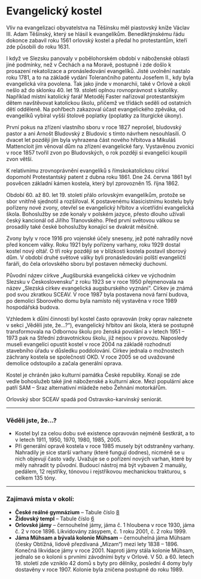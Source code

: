 # Evangelický kostel

Vliv na evangelizaci obyvatelstva na Těšínsku měl piastovský kníže Václav III. Adam Těšínský, který se hlásil k evangelíkům. Benediktýnskému řádu dokonce zabavil roku 1561 orlovský kostel a předal ho protestantům, kteří zde působili do roku 1631.

I když ve Slezsku panovaly v pobělohorském období v náboženské oblasti jiné podmínky, než v Čechách a na Moravě, postupně i zde došlo k prosazení rekatolizace a pronásledování evangelíků. Jisté uvolnění nastalo roku 1781, a to na základě vydání Tolerančního patentu Josefem II., kdy byla evangelická víra povolena. Tak jako jinde v monarchii, také v Orlové a okolí nešlo až do sklonku 40. let 19. století oplnou rovnoprávnost s katolíky. Například místní katolický farář Metoděj Faster nařizoval protestantským dětem navštěvovat katolickou školu, přičemž ve třídách seděli od ostatních dětí odděleně. Na pohřbech zakazoval účast evangelického zpěváka, od evangelíků vybíral vyšší štolové poplatky (poplatky za liturgické úkony).

První pokus na zřízení vlastního sboru v roce 1827 neprošel, bludovský pastor a ani Arnošt Bludovský z Bludovic s tímto návrhem nesouhlasili. O dvacet let později jim byla vyhrazena část nového hřbitova a Mikuláš Mattencloit jim věnoval dům na zřízení evangelické fary. Vystavěnou zvonici v roce 1857 tvořil zvon po Bludovských, o rok později si evangelíci koupili zvon větší.

K relativnímu zrovnoprávnění evangelíků s římskokatolickou církví dopomohl Protestantský patent z dubna roku 1861. Dne 24. června 1861 byl posvěcen základní kámen kostela, který byl zprovozněn 15. října 1862.

Období 60. až 80. let 19. století přálo orlovským evangelíkům, protože se sbor vnitřně sjednotil a rozšiřoval. K postavenému klasicistnímu kostelu byly pořízeny nové zvony, otevřel se evangelický hřbitov a vícetřídní evangelická škola. Bohoslužby se zde konaly v polském jazyce, přesto dlouho užívali český kancionál od Jiřího Třanovského. Před první světovou válkou se prosadily také české bohoslužby konající se dvakrát měsíčně.

Zvony byly v roce 1916 pro vojenské účely sneseny, jež poté nahradily nové před koncem války. Roku 1921 byly pořízeny varhany, roku 1929 dostal kostel nový oltář. O tři roky později se v blízkosti kostela postavil sborový dům. V období druhé světové války byli pronásledováni polští evangeličtí faráři, do čela orlovského sboru byl postaven německý duchovní.

Původní název církve „Augšburská evangelická církev ve východním Slezsku v Československu“ z roku 1923 se v roce 1950 přejmenovala na název „Slezská církev evangelická augsburského vyznání“. Církev je známá pod svou zkratkou SCEAV. V roce 1987 byla postavena nová farní budova, po demolici Sborového domu byla namísto něj vystavěna v roce 1989 hospodářská budova.

Vzhledem k důlní činnosti byl kostel často opravován (roky oprav naleznete v sekci „Věděli jste, že…?“), evangelický hřbitov ani škola, která se postupně transformovala na Odbornou školu pro ženská povolání a v letech 1951 – 1973 pak na Střední zdravotnickou školu, již nejsou v provozu. Naposledy museli evangelíci opustit kostel v roce 2004 na základě rozhodnutí stavebního úřadu v důsledku poddolování. Církev jednala o možnostech záchrany kostela se společností OKD. V roce 2005 se od uvažované demolice odstoupilo a začala generální oprava.

Kostel je chráněn jako kulturní památka České republiky. Konají se zde vedle bohoslužeb také jiné náboženské a kulturní akce. Mezi populární akce patří SAM – Sraz alternativní mládeže nebo Žehnání motorkářům.

Orlovský sbor SCEAV spadá pod Ostravsko-karvinský seniorát.

---

### Věděli jste, že...?

- Kostel byl za celou dobu své existence opravován nejméně šestkrát, a to v letech 1911, 1950, 1970, 1980, 1985, 2005.
- Při generální opravě kostela v roce 1985 musely být odstraněny varhany. Nahradily je sice starší varhany (které fungují dodnes), nicméně se u nich objevují často vady. Uvažuje se o pořízení nových varhan, které by měly nahradit ty původní. Budoucí nástroj má být vybaven 2 manuály, pedálem, 12 rejstříky, tónovou i rejstříkovou mechanickou trakturou, s celkem 135 tóny.

---

### Zajímavá místa v okolí:

- **České reálné gymnázium** – Tabule číslo [8](/misto/8)
- **Židovský templ** – Tabule číslo [6](/misto/6)
- **Orlovské jámy** – černouhelné jámy, jáma č. 1 hloubena v roce 1930, jáma č. 2 v roce 1896. Likvidovány zásypem, č. 1 roku 2001, č. 2 roku 1999.
- **Jáma Mühsam a bývalá kolonie Mühsam** – černouhelná jáma Mühsam (česky Obtížná, lidově přezdívaná „Mízam“) mezi lety 1838 – 1896. Konečná likvidace jámy v roce 2001. Naproti jámy stála kolonie Mühsam, jednalo se o kolonii s prvními závodními byty v Orlové. V 50. a 60. letech 19. století zde vzniklo 42 domů s byty pro dělníky, poslední 4 domy byly dostavěny v roce 1907. Kolonie byla zničena postupně do roku 1989.
